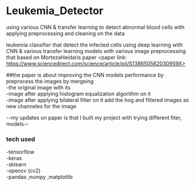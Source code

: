 # Leukemia_Detector
using various CNN &amp; transfer learning to detect abnormal blood cells with applying preprocessing and cleaning on the data 

leukemia classifier that detect the infected cells using deep learning with CNN & various transfer learning models
with various image preprocessing that based on MortezaHeidaris paper <paper link: https://www.sciencedirect.com/science/article/pii/S138650562030959X>

##the paper is about improving the CNN models performance by preprocess the images by mergeing <br/>
-the original image with its <br/>
-image after applying histogram equalization algorithm on it <br/>
-image after applying bilateral filter on it add the hog and filtered images as new channeles for the image <br/>

--my updates on paper is that I built my project with trying different fiter, models--



### tech used
-tensorflow<br/>
-keras<br/> 
-sklearn<br/>
-opencv (cv2) <br/>
-pandas ,numpy ,matplotlib<br/>
